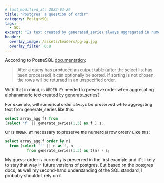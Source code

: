 ```yaml
---
# last_modified_at: 2023-03-29
title: "Postgres: a question of order"
category: PostgreSQL
tags:
  - SQL
excerpt: "Is text created by generated_series always aggregated in numerical order?"
header:
  overlay_image: /assets/headers/pg-bg.jpg
  overlay_filter: 0.8
---
```


According to PostreSQL [documentation](https://www.postgresql.org/docs/current/queries-order.html):

> After a query has produced an output table (after the select list has been processed) it can optionally be sorted. If sorting is not chosen, the rows will be returned in an unspecified order.

With that in mind, is `ORDER BY` needed to preserve order when aggregating alphanumeric text created by generate_series?

For example, will numerical order always be preserved while aggregating text from generate_series like this:

```sql
select array_agg(f) from
(select 'f' || generate_series(1,3) as f ) s;
```

Or is `ORDER BY` necessary to preserve the numercial row order? Like this:

```sql
select array_agg(f order by n)
  from (select 'f' || n as f, n
          from generate_series(1,3) as t(n) ) s;
```

My guess: order is currently is preserved in the first example and it's likely to stay that way in future versions of postgres. But based on the postgres docs, as well my second-hand understanding of the SQL standard, I probably shouldn't rely on it.
